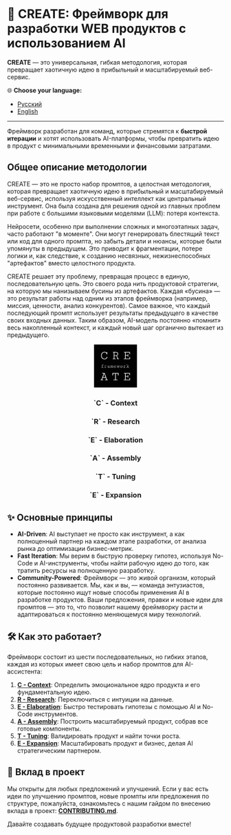 # 🚀 CREATE: Фреймворк для разработки WEB продуктов с использованием AI

**CREATE** — это универсальная, гибкая методология, которая превращает хаотичную идею в прибыльный и масштабируемый веб-сервис.

🌐 **Choose your language:**
- [Русский](README_ru.md)
- [English](README.md)

---

Фреймворк разработан для команд, которые стремятся к **быстрой итерации** и хотят использовать AI-платформы, чтобы превратить идею в продукт с минимальными временными и финансовыми затратами.

## Общее описание методологии

CREATE — это не просто набор промптов, а целостная методология, которая превращает хаотичную идею в прибыльный и масштабируемый веб-сервис, используя искусственный интеллект как центральный инструмент. Она была создана для решения одной из главных проблем при работе с большими языковыми моделями (LLM): потеря контекста.

Нейросети, особенно при выполнении сложных и многоэтапных задач, часто работают "в моменте". Они могут генерировать блестящий текст или код для одного промпта, но забыть детали и нюансы, которые были упомянуты в предыдущем. Это приводит к фрагментации, потере логики и, как следствие, к созданию несвязных, нежизнеспособных "артефактов" вместо целостного продукта.

CREATE решает эту проблему, превращая процесс в единую, последовательную цепь. Это своего рода нить продуктовой стратегии, на которую мы нанизываем бусины из артефактов. Каждая «бусина» — это результат работы над одним из этапов фреймворка (например, миссия, ценности, анализ конкурентов). Самое важное, что каждый последующий промпт использует результаты предыдущего в качестве своих входных данных. Таким образом, AI-модель постоянно «помнит» весь накопленный контекст, и каждый новый шаг органично вытекает из предыдущего.

<div align="center">
  <img src="docs/assets/create_logo.png" alt="CREATE Framework Logo" width="100"/>
  <h3>`C` - Context</h3>
  <h3>`R` - Research</h3>
  <h3>`E` - Elaboration</h3>
  <h3>`A` - Assembly</h3>
  <h3>`T` - Tuning</h3>
  <h3>`E` - Expansion</h3>
</div>

## ✨ Основные принципы

- **AI-Driven**: AI выступает не просто как инструмент, а как полноценный партнер на каждом этапе разработки, от анализа рынка до оптимизации бизнес-метрик.
- **Fast Iteration**: Мы верим в быструю проверку гипотез, используя No-Code и AI-инструменты, чтобы найти рабочую идею до того, как тратить ресурсы на полноценную разработку.
- **Community-Powered**: Фреймворк — это живой организм, который постоянно развивается. Мы, как и вы, — команда энтузиастов, которые постоянно ищут новые способы применения AI в разработке продуктов. Ваши предложения, правки и новые идеи для промптов — это то, что позволит нашему фреймворку расти и адаптироваться к постоянно меняющемуся миру технологий.

## 🛠️ Как это работает?

Фреймворк состоит из шести последовательных, но гибких этапов, каждая из которых имеет свою цель и набор промптов для AI-ассистента:

1.  **[C - Context](docs/ru/C-Context.md)**: Определить эмоциональное ядро продукта и его фундаментальную идею.
2.  **[R - Research](docs/ru/R-Research.md)**: Переключиться с интуиции на данные.
3.  **[E - Elaboration](docs/ru/E-Elaboration.md)**: Быстро тестировать гипотезы с помощью AI и No-Code инструментов.
4.  **[A - Assembly](docs/ru/A-Assembly.md)**: Построить масштабируемый продукт, собрав все готовые компоненты.
5.  **[T - Tuning](docs/ru/T-Tuning.md)**: Валидировать продукт и найти точки роста.
6.  **[E - Expansion](docs/ru/E-Expansion.md)**: Масштабировать продукт и бизнес, делая AI стратегическим партнером.

## 🤝 Вклад в проект

Мы открыты для любых предложений и улучшений. Если у вас есть идеи по улучшению промптов, новые промпты или предложения по структуре, пожалуйста, ознакомьтесь с нашим гайдом по внесению вклада в проект: **[CONTRIBUTING.md](CONTRIBUTING.md)**.

Давайте создавать будущее продуктовой разработки вместе!